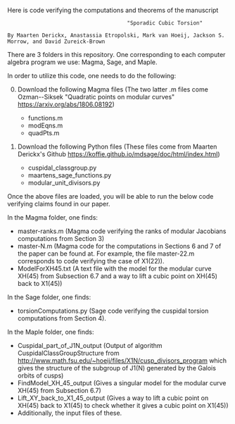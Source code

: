 Here is code verifying the computations and theorems of the manuscript 

                                          "Sporadic Cubic Torsion" 
                                          
    By Maarten Derickx, Anastassia Etropolski, Mark van Hoeij, Jackson S. Morrow, and David Zureick-Brown

There are 3 folders in this repository. One corresponding to each computer algebra program we use: Magma, Sage, and Maple.

In order to utilize this code, one needs to do the following:

0. Download the following Magma files (The two latter .m files come Ozman--Siksek "Quadratic points on modular curves" https://arxiv.org/abs/1806.08192)
    - functions.m
    - modEqns.m 
    - quadPts.m 

1. Download the following Python files (These files come from Maarten Derickx's Github https://koffie.github.io/mdsage/doc/html/index.html)
   - cuspidal_classgroup.py
   - maartens_sage_functions.py
   - modular_unit_divisors.py

Once the above files are loaded, you will be able to run the below code verifying claims found in our paper.

In the Magma folder, one finds:
   - master-ranks.m (Magma code verifying the ranks of modular Jacobians computations from Section 3)
   - master-N.m (Magma code for the computations in Sections 6 and 7 of the paper can be found at. For example, the file master-22.m corresponds to code verifying       the case of X1(22)).
   - ModelForXH45.txt (A text file with the model for the modular curve XH(45) from Subsection 6.7 and a way to lift a cubic point on XH(45) back to X1(45))

In the Sage folder, one finds:
  - torsionComputations.py (Sage code verifying the cuspidal torsion computations from Section 4).
  
In the Maple folder, one finds:
  - Cuspidal_part_of_J1N_output (Output of algorithm CuspidalClassGroupStructure from http://www.math.fsu.edu/~hoeij/files/X1N/cusp_divisors_program which gives the     structure of the subgroup of J1(N) generated by the Galois orbits of cusps)
  - FindModel_XH_45_output (Gives a singular model for the modular curve XH(45) from Subsection 6.7)
  - Lift_XY_back_to_X1_45_output (Gives a way to lift a cubic point on XH(45) back to X1(45) to check whether it gives a cubic point on X1(45))
  - Additionally, the input files of these.


